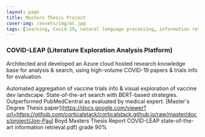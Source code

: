 ```yaml
---
layout: page
title: Masters Thesis Project
cover-img: /assets/img/mt.jpg
tags: [learning, Covid-19, natural language processing, information retreival, machine learning, BERT, transformers, neural networks, data engineering]
---
```

### COVID-LEAP (Literature Exploration Analysis Platform)
Architected and developed an Azure cloud hosted research knowledge base for analysis & search, using high-volume COVID-19 papers & trials info for evaluation. 

Automated aggregation of vaccine trials info & visual exploration of vaccine dev landscape. State-of-the-art search with BERT-based strategies. Outperformed PubMedCentral as evaluated by medical expert.
[Master's Degree Thesis paper](https://docs.google.com/viewer?url=https://github.com/corticalstack/corticalstack.github.io/raw/master/docs/project/Jon-Paul Boyd Masters Thesis Report COVID-LEAP state-of-the-art information retrieval.pdf) grade 90%
